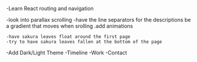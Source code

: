 -Learn React routing and navigation

-look into parallax scrolling
-have the line separators for the descriptions be a gradient that moves when srolling
.add animations

    -have sakura leaves float around the first page
    -try to have sakura leaves fallen at the bottom of the page

-Add Dark/Light Theme
-Timeline
-Work
-Contact
